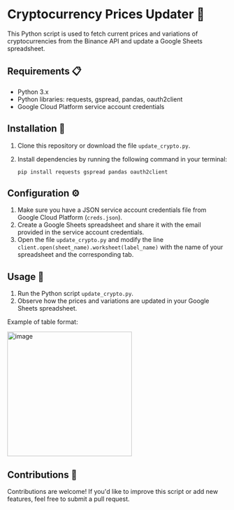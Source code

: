 # Cryptocurrency Prices Updater 🚀

This Python script is used to fetch current prices and variations of cryptocurrencies from the Binance API and update a Google Sheets spreadsheet.

## Requirements 📋

- Python 3.x
- Python libraries: requests, gspread, pandas, oauth2client
- Google Cloud Platform service account credentials

## Installation 🔧

1. Clone this repository or download the file `update_crypto.py`.
2. Install dependencies by running the following command in your terminal:

    ```
    pip install requests gspread pandas oauth2client
    ```

## Configuration ⚙️

1. Make sure you have a JSON service account credentials file from Google Cloud Platform (`creds.json`).
2. Create a Google Sheets spreadsheet and share it with the email provided in the service account credentials.
3. Open the file `update_crypto.py` and modify the line `client.open(sheet_name).worksheet(label_name)` with the name of your spreadsheet and the corresponding tab.

## Usage 📄

1. Run the Python script `update_crypto.py`.
2. Observe how the prices and variations are updated in your Google Sheets spreadsheet.

Example of table format:

<img width="285" alt="image" src="https://github.com/lautaroreche/ActualizacionCryptomonedas/assets/97992228/efbdad14-589d-483e-b2d0-4bd0478bb328">


## Contributions 🎁

Contributions are welcome! If you'd like to improve this script or add new features, feel free to submit a pull request.
